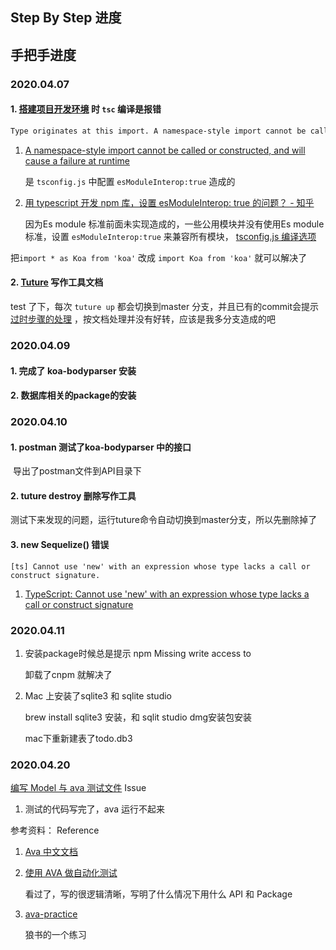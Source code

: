 ## Step By Step 进度



## 手把手进度

### 2020.04.07

#### 1. [搭建项目开发环境](https://miyogurt.github.io/nodelover-books/#/koa-todo-api/%E6%90%AD%E5%BB%BA%E9%A1%B9%E7%9B%AE%E5%BC%80%E5%8F%91%E7%8E%AF%E5%A2%83) 时 `tsc` 编译是报错

```bash
Type originates at this import. A namespace-style import cannot be called or constructed, and will cause a failure at runtime. Consider using a default import or import require here instead.
```

1. [A namespace-style import cannot be called or constructed, and will cause a failure at runtime](https://stackoverflow.com/questions/49256040/a-namespace-style-import-cannot-be-called-or-constructed-and-will-cause-a-failu) 

   是 `tsconfig.js`  中配置 `esModuleInterop:true`  造成的

2. [用 typescript 开发 npm 库，设置 esModuleInterop: true 的问题？ - 知乎](https://www.zhihu.com/question/304036559) 

   因为Es module 标准前面未实现造成的，一些公用模块并没有使用Es module 标准，设置   `esModuleInterop:true`   来兼容所有模块， [tsconfig.js 编译选项](https://www.tslang.cn/docs/handbook/compiler-options.html) 

把`import * as Koa from 'koa'`  改成 `import Koa from 'koa'`  就可以解决了



#### 2. [Tuture](https://www.yuque.com/tuture/product-manuals) 写作工具文档

test 了下，每次 `tuture up`  都会切换到master 分支，并且已有的commit会提示 [过时步骤的处理](https://www.yuque.com/tuture/product-manuals/outdated-steps)  ，按文档处理并没有好转，应该是我多分支造成的吧



### 2020.04.09

#### 1. 完成了 koa-bodyparser 安装

#### 2. 数据库相关的package的安装



### 2020.04.10

#### 1. postman 测试了koa-bodyparser 中的接口

​	导出了postman文件到API目录下 



#### 2. tuture destroy 删除写作工具

​	测试下来发现的问题，运行tuture命令自动切换到master分支，所以先删除掉了



#### 3. new Sequelize() 错误

`[ts] Cannot use 'new' with an expression whose type lacks a call or construct signature.` 



1. [TypeScript: Cannot use 'new' with an expression whose type lacks a call or construct signature](https://stackoverflow.com/questions/31224392/typescript-cannot-use-new-with-an-expression-whose-type-lacks-a-call-or-const) 





### 2020.04.11

1. 安装package时候总是提示 npm Missing write access to

   卸载了cnpm 就解决了



2. Mac 上安装了sqlite3 和 sqlite studio 

   brew install sqlite3 安装，和 sqlit studio dmg安装包安装

   mac下重新建表了todo.db3





### 2020.04.20

[编写 Model 与 ava 测试文件](https://miyogurt.github.io/nodelover-books/#/koa-todo-api/模型与测试?id=编写-model-与-ava-测试文件) Issue

1. 测试的代码写完了，ava 运行不起来



参考资料： Reference

1. [Ava 中文文档](https://github.com/avajs/ava-docs/blob/master/zh_CN/readme.md)

2. [使用 AVA 做自动化测试](https://segmentfault.com/a/1190000010416900) 

   看过了，写的很逻辑清晰，写明了什么情况下用什么 API 和 Package

3. [ava-practice](http://i5ting.github.io/ava-practice/) 

   狼书的一个练习
